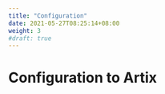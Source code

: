 ```yaml
---
title: "Configuration"
date: 2021-05-27T08:25:14+08:00
weight: 3
#draft: true
---
```


# Configuration to Artix

